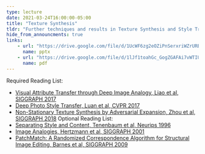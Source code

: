 ```yaml
---
type: lecture
date: 2021-03-24T16:00:00-05:00
title: "Texture Synthesis"
tldr: "Further techniques and results in Texture Synthesis and Style Transfer"
hide_from_announcments: true
links:
    - url: "https://drive.google.com/file/d/1UcWF6zg2eOZiPnSerxriWZrURBozwOV-/view?usp=sharing"
      name: pptx
    - url: "https://drive.google.com/file/d/1lJf1toahGc_GogZGAFAi7vWTIUjD81a7/view?usp=sharing"
      name: pdf
---
```

Required Reading List:
 - [Visual Attribute Transfer through Deep Image Analogy, Liao et al, SIGGRAPH 2017](https://arxiv.org/abs/1705.01088)
 - [Deep Photo Style Transfer, Luan et al, CVPR 2017](https://openaccess.thecvf.com/content_cvpr_2017/papers/Luan_Deep_Photo_Style_CVPR_2017_paper.pdf)
 - [Non-Stationary Texture Synthesis by Adversarial Expansion, Zhou et al, SIGGRAPH 2018](https://arxiv.org/abs/1805.04487)
Optional Reading List:
 - [Separating Style and Content, Tenenbaum et al, Neurips 1996](https://proceedings.neurips.cc/paper/1996/hash/70222949cc0db89ab32c9969754d4758-Abstract.html)
 - [Image Analogies, Hertzmann et al, SIGGRAPH 2001](https://mrl.cs.nyu.edu/publications/image-analogies/analogies-72dpi.pdf)
 - [PatchMatch: A Randomized Correspondence Algorithm for Structural Image Editing, Barnes et al, SIGGRAPH 2009](https://gfx.cs.princeton.edu/pubs/Barnes_2009_PAR/)
